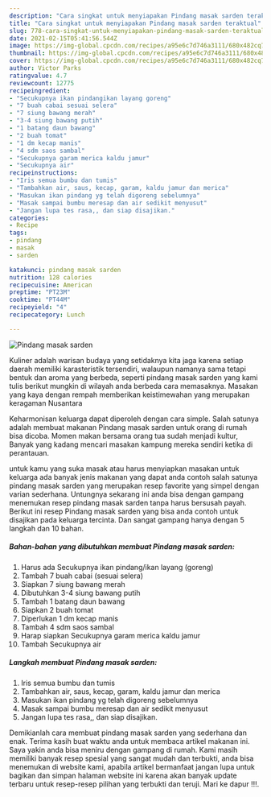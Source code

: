 ```yaml
---
description: "Cara singkat untuk menyiapakan Pindang masak sarden teraktual"
title: "Cara singkat untuk menyiapakan Pindang masak sarden teraktual"
slug: 778-cara-singkat-untuk-menyiapakan-pindang-masak-sarden-teraktual
date: 2021-02-15T05:41:56.544Z
image: https://img-global.cpcdn.com/recipes/a95e6c7d746a3111/680x482cq70/pindang-masak-sarden-foto-resep-utama.jpg
thumbnail: https://img-global.cpcdn.com/recipes/a95e6c7d746a3111/680x482cq70/pindang-masak-sarden-foto-resep-utama.jpg
cover: https://img-global.cpcdn.com/recipes/a95e6c7d746a3111/680x482cq70/pindang-masak-sarden-foto-resep-utama.jpg
author: Victor Parks
ratingvalue: 4.7
reviewcount: 12775
recipeingredient:
- "Secukupnya ikan pindangikan layang goreng"
- "7 buah cabai sesuai selera"
- "7 siung bawang merah"
- "3-4 siung bawang putih"
- "1 batang daun bawang"
- "2 buah tomat"
- "1 dm kecap manis"
- "4 sdm saos sambal"
- "Secukupnya garam merica kaldu jamur"
- "Secukupnya air"
recipeinstructions:
- "Iris semua bumbu dan tumis"
- "Tambahkan air, saus, kecap, garam, kaldu jamur dan merica"
- "Masukan ikan pindang yg telah digoreng sebelumnya"
- "Masak sampai bumbu meresap dan air sedikit menyusut"
- "Jangan lupa tes rasa,, dan siap disajikan."
categories:
- Recipe
tags:
- pindang
- masak
- sarden

katakunci: pindang masak sarden 
nutrition: 128 calories
recipecuisine: American
preptime: "PT23M"
cooktime: "PT44M"
recipeyield: "4"
recipecategory: Lunch

---
```



![Pindang masak sarden](https://img-global.cpcdn.com/recipes/a95e6c7d746a3111/680x482cq70/pindang-masak-sarden-foto-resep-utama.jpg)

Kuliner adalah warisan budaya yang setidaknya kita jaga karena setiap daerah memiliki karasteristik tersendiri, walaupun namanya sama tetapi bentuk dan aroma yang berbeda, seperti pindang masak sarden yang kami tulis berikut mungkin di wilayah anda berbeda cara memasaknya. Masakan yang kaya dengan rempah memberikan keistimewahan yang merupakan keragaman Nusantara

Keharmonisan keluarga dapat diperoleh dengan cara simple. Salah satunya adalah membuat makanan Pindang masak sarden untuk orang di rumah bisa dicoba. Momen makan bersama orang tua sudah menjadi kultur, Banyak yang kadang mencari masakan kampung mereka sendiri ketika di perantauan.



untuk kamu yang suka masak atau harus menyiapkan masakan untuk keluarga ada banyak jenis makanan yang dapat anda contoh salah satunya pindang masak sarden yang merupakan resep favorite yang simpel dengan varian sederhana. Untungnya sekarang ini anda bisa dengan gampang menemukan resep pindang masak sarden tanpa harus bersusah payah.
Berikut ini resep Pindang masak sarden yang bisa anda contoh untuk disajikan pada keluarga tercinta. Dan sangat gampang hanya dengan 5 langkah dan 10 bahan.


<!--inarticleads1-->

##### Bahan-bahan yang dibutuhkan membuat Pindang masak sarden:

1. Harus ada Secukupnya ikan pindang/ikan layang (goreng)
1. Tambah 7 buah cabai (sesuai selera)
1. Siapkan 7 siung bawang merah
1. Dibutuhkan 3-4 siung bawang putih
1. Tambah 1 batang daun bawang
1. Siapkan 2 buah tomat
1. Diperlukan 1 dm kecap manis
1. Tambah 4 sdm saos sambal
1. Harap siapkan Secukupnya garam merica kaldu jamur
1. Tambah Secukupnya air




<!--inarticleads2-->

##### Langkah membuat  Pindang masak sarden:

1. Iris semua bumbu dan tumis
1. Tambahkan air, saus, kecap, garam, kaldu jamur dan merica
1. Masukan ikan pindang yg telah digoreng sebelumnya
1. Masak sampai bumbu meresap dan air sedikit menyusut
1. Jangan lupa tes rasa,, dan siap disajikan.




Demikianlah cara membuat pindang masak sarden yang sederhana dan enak. Terima kasih buat waktu anda untuk membaca artikel makanan ini. Saya yakin anda bisa meniru dengan gampang di rumah. Kami masih memiliki banyak resep spesial yang sangat mudah dan terbukti, anda bisa menemukan di website kami, apabila artikel bermanfaat jangan lupa untuk bagikan dan simpan halaman website ini karena akan banyak update terbaru untuk resep-resep pilihan yang terbukti dan teruji. Mari ke dapur !!!. 
